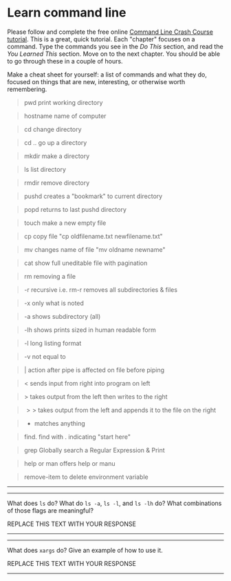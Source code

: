 # Learn command line

Please follow and complete the free online [Command Line Crash Course
tutorial](http://cli.learncodethehardway.org/book/). This is a great,
quick tutorial. Each "chapter" focuses on a command. Type the commands
you see in the _Do This_ section, and read the _You Learned This_
section. Move on to the next chapter. You should be able to go through
these in a couple of hours.


 
Make a cheat sheet for yourself: a list of commands and what they do, focused on things that are new, interesting, or otherwise worth remembering.

>pwd print working directory

>hostname  name of computer

>cd  change directory

>cd .. go up a directory

>mkdir make a directory

>ls  list directory

>rmdir remove directory

>pushd creates a "bookmark" to current directory

>popd  returns to last pushd directory

>touch make a new empty file

>cp  copy file "cp oldfilename.txt newfilename.txt"

>mv changes name of file "mv oldname newname"

>cat  show full uneditable file with pagination

>rm removing a file

>-r recursive i.e. rm-r removes all subdirectories & files

>-x only what is noted

>-a shows subdirectory (all)

>-lh  shows prints sized in human readable form

>-l long listing format

>-v not equal to

>$|$  action after pipe is affected on file before piping

>$<$  sends input from right into program on left

>$>$  takes output from the left then writes to the right

>$>>$ takes output from the left and appends it to the file on the right

>*  matches anything

>find.  find with . indicating "start  here"

> grep  Globally search a Regular Expression & Print

>help or man  offers help or manu


>remove-item  to delete environment variable

---


---

What does `ls` do? What do `ls -a`, `ls -l`, and `ls -lh` do? What combinations of those flags are meaningful?

REPLACE THIS TEXT WITH YOUR RESPONSE

---


---

What does `xargs` do? Give an example of how to use it.

REPLACE THIS TEXT WITH YOUR RESPONSE

---
